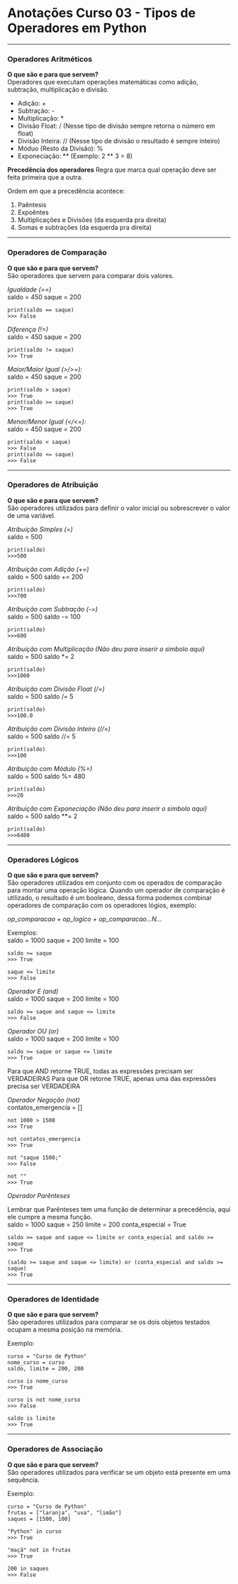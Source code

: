 # Anotações Curso 03 - Tipos de Operadores em Python

----------------------------------------------------------------
### Operadores Aritméticos

**O que são e para que servem?**
<br/>
Operadores que executam operações matemáticas como adição, subtração, multiplicação e divisão.
* Adição: +
* Subtração: -
* Multiplicação: *
* Divisão Float: / (Nesse tipo de divisão sempre retorna o número em float)
* Divisão Inteira: // (Nesse tipo de divisão o resultado é sempre inteiro)
* Móduo (Resto da Divisão): %
* Exponeciação: ** (Exemplo: 2 ** 3 = 8)

**Precedência dos operadores**
Regra que marca qual operação deve ser feita primeira que a outra.

Ordem em que a precedência acontece:
1. Paêntesis
2. Expoêntes
3. Multiplicações e Divisões (da esquerda pra direita)
4. Somas e subtrações (da esquerda pra direita)

----------------------------------------------------------------
### Operadores de Comparação

**O que são e para que servem?**
<br/>
São operadores que servem para comparar dois valores.

*Igualdade (==)*
    <br/>
    saldo = 450
    saque = 200

    print(saldo == saque)
    >>> False

*Diferença (!=)*
    <br/>
    saldo = 450
    saque = 200

    print(saldo != saque)
    >>> True

*Maior/Maior Igual (>/>=):*
    <br/>
    saldo = 450
    saque = 200

    print(saldo > saque)
    >>> True
    print(saldo >= saque)
    >>> True

*Menor/Menor Igual (</<=):* 
    <br/>
    saldo = 450
    saque = 200

    print(saldo < saque)
    >>> False
    print(saldo <= saque)
    >>> False

----------------------------------------------------------------
### Operadores de Atribuição

**O que são e para que servem?**
<br/>
São operadores utilizados para definir o valor inicial ou sobrescrever o valor de uma variável.

*Atribuição Simples (=)*
    <br/>
    saldo = 500

    print(saldo)
    >>>500

*Atribuição com Adição (+=)*
    <br/>
    saldo = 500
    saldo += 200

    print(saldo)
    >>>700

*Atribuição com Subtração (-=)*
    <br/>
    saldo = 500
    saldo -= 100

    print(saldo)
    >>>600

*Atribuição com Multiplicação (Não deu para inserir o simbolo aqui)*
    <br/>
    saldo = 500
    saldo *= 2

    print(saldo)
    >>>1000

*Atribuição com Divisão Float (/=)*
    <br/>
    saldo = 500
    saldo /= 5

    print(saldo)
    >>>100.0

*Atribuição com Divisão Inteiro (//=)*
    <br/>
    saldo = 500
    saldo //= 5

    print(saldo)
    >>>100

*Atribuição com Módulo (%=)*
    <br/>
    saldo = 500
    saldo %= 480

    print(saldo)
    >>>20

*Atribuição com Exponeciação (Não deu para inserir o simbolo aqui)*
    <br/>
    saldo = 500
    saldo **= 2

    print(saldo)
    >>>6400

----------------------------------------------------------------
### Operadores Lógicos

**O que são e para que servem?**
<br/>
São operadores utilizados em conjunto com os operados de comparação para montar uma operação lógica. Quando um operador de comparação é utilizado, o resultado é um booleano, dessa forma podemos combinar operadores de comparação com os operadores lógios, exemplo:<br/>

*op_comparacao + op_logico + op_comparacao...N...*

Exemplos:
<br/>
    saldo = 1000
    saque = 200
    limite = 100
    
    saldo >= saque
    >>> True

    saque <= limite
    >>> False

*Operador E (and)*
<br/>
    saldo = 1000
    saque = 200
    limite = 100

    saldo >= saque and saque <= limite
    >>> False

*Operador OU (or)*
<br/>
    saldo = 1000
    saque = 200
    limite = 100

    saldo >= saque or saque <= limite
    >>> True

Para que AND retorne TRUE, todas as expressões precisam ser VERDADEIRAS
Para que OR retorne TRUE, apenas uma das expressões precisa ser VERDADEIRA

*Operador Negação (not)*
<br/>
    contatos_emergencia = []

    not 1000 > 1500
    >>> True

    not contatos_emergencia
    >>> True

    not "saque 1500;"
    >>> False

    not ""
    >>> True

*Operador Parênteses*
<br/>

Lembrar que Parênteses tem uma função de determinar a precedência, aqui ele cumpre a mesma função.
<br/>
    saldo = 1000
    saque = 250
    limite = 200
    conta_especial = True

    saldo >= saque and saque <= limite or conta_especial and saldo >= saque
    >>> True

    (saldo >= saque and saque <= limite) or (conta_especial and saldo >= saque)
    >>> True

----------------------------------------------------------------
### Operadores de Identidade

**O que são e para que servem?**
<br/>
São operadores utilizados para comparar se os dois objetos testados ocupam a mesma posição na memória.<br/>

Exemplo:
<br/>

    curso = "Curso de Python"
    nome_curso = curso
    saldo, limite = 200, 200

    curso is nome_curso
    >>> True

    curso is not nome_curso
    >>> False

    saldo is limite
    >>> True

----------------------------------------------------------------
### Operadores de Associação

**O que são e para que servem?**
<br/>
São operadores utilizados para verificar se um objeto está presente em uma sequência.<br/>

Exemplo:
<br/>

    curso = "Curso de Python"
    frutas = ["laranja", "uva", "limão"]
    saques = [1500, 100]

    "Python" in curso
    >>> True

    "maçã" not in frutas
    >>> True

    200 in saques
    >>> False